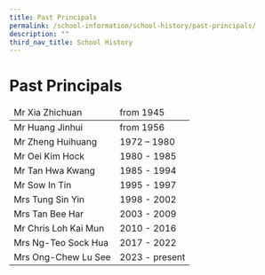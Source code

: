 ```yaml
---
title: Past Principals
permalink: /school-information/school-history/past-principals/
description: ""
third_nav_title: School History
---
```

# Past Principals

<table>
<thead>
  <tr>
    <td>Mr Xia Zhichuan</td>
    <td>from 1945</td>
  </tr>
</thead>
<tbody>
  <tr>
    <td>Mr Huang Jinhui</td>
    <td>from 1956</td>
  </tr>
  <tr>
    <td>Mr Zheng Huihuang</td>
    <td>1972 – 1980</td>
  </tr>
  <tr>
    <td>Mr Oei Kim Hock</td>
    <td>1980 - 1985</td>
  </tr>
  <tr>
    <td>Mr Tan Hwa Kwang </td>
    <td>1985 - 1994</td>
  </tr>
  <tr>
    <td>Mr Sow In Tin</td>
    <td>1995 - 1997</td>
  </tr>
  <tr>
    <td>Mrs Tung Sin Yin</td>
    <td>1998 - 2002</td>
  </tr>
  <tr>
    <td>Mrs Tan Bee Har</td>
    <td>2003 - 2009</td>
  </tr>
  <tr>
    <td>Mr Chris Loh Kai Mun</td>
    <td>2010 - 2016</td>
  </tr>
  <tr>
    <td>Mrs Ng-Teo Sock Hua</td>
    <td>2017 - 2022</td>
  </tr>
  <tr>
    <td>Mrs Ong-Chew Lu See</td>
    <td>2023 - present</td>
  </tr>
</tbody>
</table>